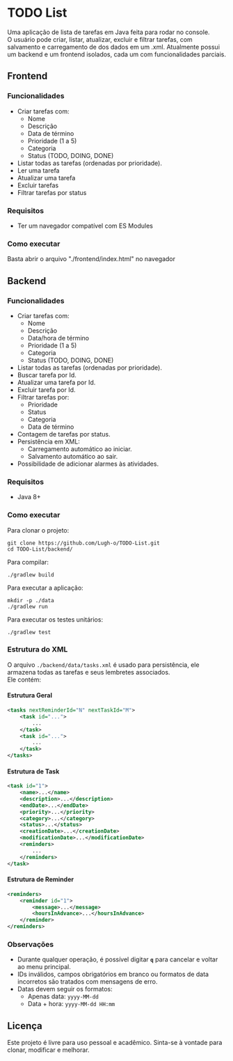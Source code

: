 # TODO List

Uma aplicação de lista de tarefas em Java feita para rodar no console.  
O usuário pode criar, listar, atualizar, excluir e filtrar tarefas, com salvamento e carregamento de dos dados em um .xml. Atualmente possui um backend e um frontend isolados, cada um com funcionalidades parciais.

## Frontend

### Funcionalidades
- Criar tarefas com:
  - Nome
  - Descrição
  - Data de término
  - Prioridade (1 a 5)
  - Categoria
  - Status (TODO, DOING, DONE)
- Listar todas as tarefas (ordenadas por prioridade).
- Ler uma tarefa
- Atualizar uma tarefa
- Excluir tarefas
- Filtrar tarefas por status

### Requisitos
- Ter um navegador compatível com ES Modules

### Como executar
Basta abrir o arquivo "./frontend/index.html" no navegador

## Backend

### Funcionalidades

- Criar tarefas com:
  - Nome
  - Descrição
  - Data/hora de término
  - Prioridade (1 a 5)
  - Categoria
  - Status (TODO, DOING, DONE)
- Listar todas as tarefas (ordenadas por prioridade).
- Buscar tarefa por Id.
- Atualizar uma tarefa por Id.
- Excluir tarefa por Id.
- Filtrar tarefas por:
  - Prioridade
  - Status
  - Categoria
  - Data de término
- Contagem de tarefas por status.
- Persistência em XML:
  - Carregamento automático ao iniciar.
  - Salvamento automático ao sair.
- Possibilidade de adicionar alarmes às atividades.

### Requisitos
- Java 8+

### Como executar


Para clonar o projeto:

    git clone https://github.com/Lugh-o/TODO-List.git
    cd TODO-List/backend/

Para compilar:

    ./gradlew build

Para executar a aplicação:

    mkdir -p ./data
    ./gradlew run

Para executar os testes unitários:

    ./gradlew test


### Estrutura do XML
O arquivo `./backend/data/tasks.xml` é usado para persistência, ele armazena todas as tarefas e seus lembretes associados.  
Ele contém:

#### Estrutura Geral
```xml
<tasks nextReminderId="N" nextTaskId="M">
    <task id="...">
        ...
    </task>
    <task id="...">
        ...
    </task>
</tasks>
```

#### Estrutura de Task
```xml
<task id="1">
    <name>...</name>
    <description>...</description>
    <endDate>...</endDate>
    <priority>...</priority>
    <category>...</category>
    <status>...</status>
    <creationDate>...</creationDate>
    <modificationDate>...</modificationDate>
    <reminders>
        ...
    </reminders>
</task>
```

#### Estrutura de Reminder
```xml
<reminders>
    <reminder id="1">
        <message>...</message>
        <hoursInAdvance>...</hoursInAdvance>
    </reminder>
</reminders>
```

### Observações
-   Durante qualquer operação, é possível digitar **`q`** para cancelar e voltar ao menu principal.
-   IDs inválidos, campos obrigatórios em branco ou formatos de data incorretos são tratados com mensagens de erro.
-   Datas devem seguir os formatos:
	-   Apenas data: `yyyy-MM-dd`
	-   Data + hora: `yyyy-MM-dd HH:mm`

## Licença
Este projeto é livre para uso pessoal e acadêmico.  Sinta-se à vontade para clonar, modificar e melhorar.